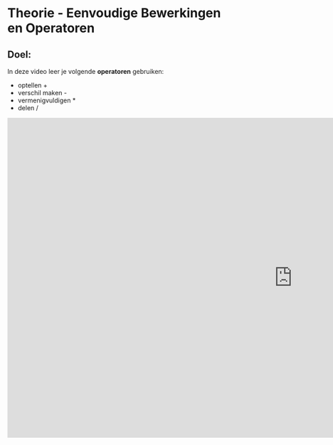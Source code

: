 # Theorie - Eenvoudige Bewerkingen en Operatoren


## Doel:

In deze video leer je volgende **operatoren** gebruiken:
* optellen +
* verschil maken - 
* vermenigvuldigen *
* delen / 


<iframe width="1280" height="720" src="https://www.youtube.com/embed/w-gOixTDEoY?list=PL7qul8TV_7p5uroDMWERGL7Sr1-4bZw7M" title="Python &amp; Wiskunde -  Lesvideo 1" frameborder="0" allow="accelerometer; autoplay; clipboard-write; encrypted-media; gyroscope; picture-in-picture; web-share" allowfullscreen></iframe> 